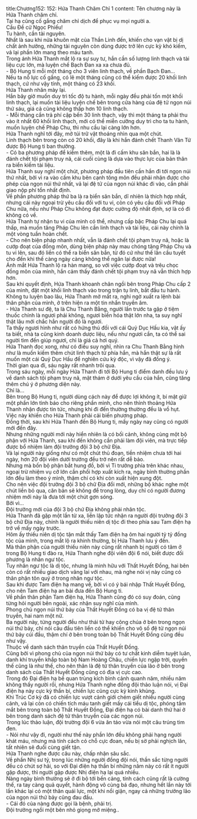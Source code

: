title:Chương152: 152: Hứa Thanh Chăm Chỉ 1
content:
Tên chương này là Hứa Thanh chăm chỉ.<br>Tại hạ cũng cố gắng chăm chỉ dịch để phục vụ mọi người a.<br>Cầu Đề cử Ngọc Phiếu!<br>Tu hành, cần tài nguyên.<br>Nhất là sau khi nửa khuôn mặt của Thần Linh đến, khiến cho vạn vật bị dị chất ảnh hưởng, những tài nguyên còn dùng được trở lên cực kỳ khó kiếm, vả lại phần lớn mang theo máu tanh.<br>Trong ánh Hứa Thanh mắt lộ ra sự suy tư, hắn cần số lượng linh thạch và tài liệu cực lớn, mà luyện chế Bạch Đan xa xa chưa đủ.<br>- Bộ Hung ti mỗi một tháng cho 3 viên linh thạch, về phần Bạch Đan...<br>Nếu ta nỗ lực cố gắng, có lẽ một tháng cũng có thể kiếm được 20 khối linh thạch, cứ như vậy tính, một tháng có 23 khối.<br>Hứa Thanh nhăn mày lại.<br>Hắn bây giờ muốn duy trì tốc độ tu hành, mỗi ngày đều phải tốn một khối linh thạch, lại muốn tài liệu luyện chế bên trong cửa hàng của đệ tử ngọn núi thứ sáu, giá cả cũng không thấp hơn 10 linh thạch.<br>- Mỗi tháng cần trả phí cập bến 30 linh thạch, vậy thì một tháng ta phải thu vào ít nhất 60 khối linh thạch, mới có thể miễn cưỡng duy trì cho ta tu hành, muốn luyện chế Pháp Chu, thì nhu cầu lại càng lớn hơn.<br>Hứa Thanh nghĩ tới đây, mở túi trữ vật thoáng nhìn qua một chút.<br>Linh thạch bên trong còn có 20 khối, đây là khi hắn đánh chết Thanh Vân Tử được Bộ Hung ti ban thưởng.<br>- Có ba phương pháp để kiếm thêm, một là đi cấm khu săn bắn, hai là là đánh chết tội phạm truy nã, cái cuối cùng là dựa vào thực lực của bản thân ra biển kiếm tài liệu.<br>Hứa Thanh suy nghĩ một chút, phương pháp đầu tiên cần hắn đi tới ngọn núi thứ nhất, bởi vì ra vào cấm khu bên cạnh tông môn đều phải nhận được cho phép của ngọn núi thứ nhất, vả lại đệ tử của ngọn núi khác đi vào, cần phải giao nộp phí tổn nhất định.<br>Về phần phương pháp thứ ba là ra biển săn bắn, dĩ nhiên là thích hợp nhất, nhưng cái này ngoại trừ yêu cầu đối với tu vi, còn có yêu cầu đối với Pháp Chu nữa, nếu như Pháp Chu không đạt được cường độ nhất định, sợ là có đi không có về.<br>Hứa Thanh tự nhận tu vi của mình có thể, nhưng cấp bậc Pháp Chu lại quá thấp, mà muốn tăng Pháp Chu lên cần linh thạch và tài liệu, cái này chính là một vòng tuần hoàn chết.<br>- Cho nên biện pháp nhanh nhất, vẫn là đánh chết tội phạm truy nã, hoặc là cướp đoạt của đồng môn, dùng biện pháp này mau chóng tăng Pháp Chu và tu vi lên, sau đó liền có thể ra biển săn bắn, từ đó cứ như thế lăn cầu tuyết cho đến khi thế càng ngày càng không thể ngăn lại được nữa!<br>Ánh mắt Hứa Thanh lộ ra hàn mang, so với việc cướp đoạt và trêu chọc đồng môn của mình, hắn cảm thấy đánh chết tội phạm truy nã vẫn thích hợp hơn.<br>Sau khi quyết định, Hứa Thanh khoanh chân ngồi bên trong Pháp Chu cấp 2 của mình, đặt một khối linh thạch vào trong trận tụ linh, bắt đầu tu hành.<br>Không tu luyện bao lâu, Hứa Thanh mở mắt ra, nghi ngờ xuất ra lệnh bài thân phận của mình, ở trên hiện ra một tin nhắn truyền âm.<br>- Hứa Thanh sư đệ, ta là Chu Thanh Bằng, người lần trước ta gặp ở tiệm thuốc chính là ngươi phải không, ngươi biến hóa thật lớn nha, ta suy nghĩ thật lâu mới chắc hẳn người đó là ngươi.<br>Ta thấy ngươi hình như rất có hứng thú đối với cái Quỷ Dục Hấu kia, vật ấy ta biết, nhà ta cũng kinh doanh dược liệu, nếu như ngươi cần, ta có thể sai người tìm đến giúp ngươi, chỉ là giá cả hơi quý.<br>Hứa Thanh đọc xong, như có điều suy nghĩ, nhìn ra Chu Thanh Bằng hình như là muốn kiếm thêm chút linh thạch từ phía hắn, mà hắn thật sự là rất muốn một cái Quỷ Dục Hấu để nghiên cứu kỳ độc, vì vậy đã đồng ý.<br>Thời gian qua đi, sáu ngày rất nhanh trôi qua.<br>Trong sáu ngày, mỗi ngày Hứa Thanh đi tới Bộ Hung ti điểm danh đều lưu ý về danh sách tội phạm truy nã, mật thám ở dưới yêu cầu của hắn, cũng tăng thêm chú ý ở phương diện này.<br>Chỉ là...<br>Bên trong Bộ Hung ti, người dùng cách này để được lợi không ít, bí mật giữ một phần lớn tình báo cho riêng phần mình, cho nên thỉnh thoảng Hứa Thanh nhận được tin tức, nhưng khi đi đến thường thường đều là vồ hụt.<br>Việc này khiến cho Hứa Thanh phải cải biến phương pháp.<br>Đồng thời, sau khi Hứa Thanh đến Bộ Hung ti, mấy ngày nay cũng có người mới đến đây.<br>Nhưng những người mới này hiển nhiên là có bối cảnh, không cùng một bộ phận với Hứa Thanh, sau khi đến không cần phải làm đội viên, mà trực tiếp được bổ nhiệm làm đội trưởng đội 3 bộ chữ Địa.<br>Vả lại người này giống như có một chút thủ đoạn, tiền nhiệm chưa tới hai ngày, hơn 20 đội viên dưới trướng đều trở nên rất dễ bảo.<br>Nhưng mà bốn bộ phận bắt hung đồ, bởi vì Ti trưởng phía trên khác nhau, ngoại trừ nhiệm vụ cỡ lớn cần phối hợp xuất kích ra, ngày bình thường phần lớn đều làm theo ý mình, thậm chí có khi còn xuất hiện xung đột.<br>Cho nên việc đội trưởng đội 3 bộ chữ Địa đổi mới, những bộ khác nghe một chút liền bỏ qua, căn bản sẽ không để trong lòng, duy chỉ có người đương nhiệm mới này là đưa tới một chút gợn sóng.<br>Bởi vì...<br>Đội trưởng mới của đội 3 bộ chứ Địa không phải nhân tộc.<br>Hứa Thanh đã gặp một lần từ xa, liền lập tức nhận ra người đội trưởng đội 3 bộ chữ Địa này, chính là người thiếu niên dị tộc đi theo phía sau Tam điện hạ trở về mấy ngày trước.<br>Hôm ấy thiếu niên dị tộc tận mắt thấy Tam điện hạ ôm hai người tỷ tỷ đồng tộc của mình, trong mắt lộ ra khinh thường, bị Hứa Thanh lưu ý đến.<br>Mà thân phận của người thiếu niên này cũng rất nhanh bị người có tâm ở trong Bộ Hung ti đào ra, Hứa Thanh nghe đội viên đội 6 nói, biết được đối phương là nhân ngư tộc.<br>Tuy nhân ngư tộc là dị tộc, nhưng là minh hữu với Thất Huyết Đồng, hai bên còn có rất nhiều giao dịch vãng lai với nhau, mà nghe nói vị này cũng có thân phận tôn quý ở trong nhân ngư tộc.<br>Sau khi được Tam điện hạ mang về, bởi vì có ý bái nhập Thất Huyết Đồng, cho nên Tam điện hạ an bài đưa đến Bộ Hung ti.<br>Về phần thân phận Tam điện hạ, Hứa Thanh cũng đó có suy đoán, cũng từng hỏi người bên ngoài, xác nhận suy nghĩ của mình.<br>Phong chủ ngọn núi thứ bảy của Thất Huyết Đồng có ba vị đệ tử thân truyền, hai nam một nữ.<br>Ba người này, từng người đều như thái tử hay công chúa ở bên trong ngọn núi thứ bảy, chỉ nói câu đầu tiên liền có thể khiến cho vô số đệ tử ngọn núi thứ bảy cúi đầu, thậm chí ở bên trong toàn bộ Thất Huyết Đồng cũng đều như vậy.<br>Thuộc về danh sách thân truyền của Thất Huyết Đồng.<br>Cũng bởi vì phong chủ của ngọn núi thứ bảy có tư chất kinh diễm tuyệt luân, danh khí truyền khắp toàn bộ Nam Hoàng Châu, chiến lực ngập trời, quyền thế cũng là như thế, cho nên thân là đệ tử thân truyền của lão ở bên trong danh sách của Thất Huyết Đồng cũng có địa vị cực cao.<br>Trong đó Đại điện hạ bế quan trùng kích bình cảnh quanh năm, nhiều năm không thấy người rồi, nhưng Hứa Thanh nghe đồng đội thảo luận nói, vị Đại điện hạ này cực kỳ thần bí, chiến lực cũng cực kỳ kinh khủng.<br>Khi Trúc Cơ kỳ đã có chiến lực vượt cảnh giới chém giết nhiều người cùng cảnh, vả lại còn có chiến tích máu tanh giết mấy cái tiểu dị tộc, phóng tầm mắt bên trong toàn bộ Thất Huyết Đồng, Đại điện hạ có bài danh thứ hai ở bên trong danh sách đệ tử thân truyền của các ngọn núi.<br>Trong lúc thảo luận, đội trường đội 6 vừa ăn táo vừa nói một câu trúng tim đen.<br>- Nói như vậy đi, người như thế này phần lớn đều không phải hạng người khát máu, nhưng mà tính cách có chỗ cực đoan, nếu bị sờ phải nghịch lân, tất nhiên sẽ đuổi cùng giết tận.<br>Hứa Thanh nghe được câu này, chấp nhận sâu sắc.<br>Về phần Nhị sư tỷ, trong lúc những người đồng đội nói, thần sắc từng người đều có chút sợ hãi, so với Đại điện hạ thần bí những năm này có rất ít người gặp được, thì người gặp được Nhị điện hạ lại quá nhiều.<br>Nàng ngày bình thường sẽ ở đi bộ tới bến cảng, tính cách cũng rất là cường thế, ra tay càng quả quyết, hành động vô cùng bá đạo, nhưng hết lần này tới lần khác lại có một thân quái lực, một khi nổi giận, ngay cả những trưởng lão của ngọn núi thứ bảy cũng đau đầu.<br>- Cái đó của nàng được gọi là bệnh, phải trị.<br>Đội trưởng ngồi một bên nhỏ giọng mở miệng..<br>